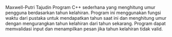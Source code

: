 Maxwell-Putri Tajudin
Program C++ sederhana yang menghitung umur pengguna berdasarkan tahun kelahiran. 
Program ini menggunakan fungsi waktu dari pustaka <ctime> untuk mendapatkan tahun saat ini dan menghitung umur dengan mengurangkan tahun kelahiran dari tahun sekarang. 
Program dapat memvalidasi input dan menampilkan pesan jika tahun kelahiran tidak valid.
